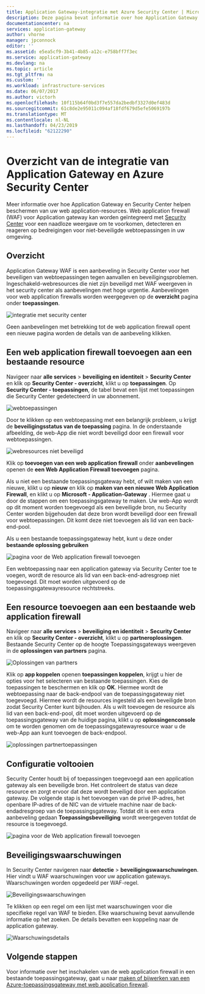 ```yaml
---
title: Application Gateway-integratie met Azure Security Center | Microsoft Docs
description: Deze pagina bevat informatie over hoe Application Gateway is geïntegreerd in Azure Security Center.
documentationcenter: na
services: application-gateway
author: vhorne
manager: jpconnock
editor: ''
ms.assetid: e5ea5cf9-3b41-4b85-a12c-e758bff7f3ec
ms.service: application-gateway
ms.devlang: na
ms.topic: article
ms.tgt_pltfrm: na
ms.custom: ''
ms.workload: infrastructure-services
ms.date: 06/07/2017
ms.author: victorh
ms.openlocfilehash: 10f115b64f0bd3f7e557da2bedbf3327d0ef483d
ms.sourcegitcommit: 61c8de2e95011c094af18fdf679d5efe5069197b
ms.translationtype: MT
ms.contentlocale: nl-NL
ms.lasthandoff: 04/23/2019
ms.locfileid: "62122290"
---
```

# <a name="overview-of-integration-between-application-gateway-and-azure-security-center"></a>Overzicht van de integratie van Application Gateway en Azure Security Center

Meer informatie over hoe Application Gateway en Security Center helpen beschermen van uw web application-resources. Web application firewall (WAF) voor Application gateway kan worden geïntegreerd met [Security Center](../security-center/security-center-intro.md) voor een naadloze weergave om te voorkomen, detecteren en reageren op bedreigingen voor niet-beveiligde webtoepassingen in uw omgeving.

## <a name="overview"></a>Overzicht

Application Gateway WAF is een aanbeveling in Security Center voor het beveiligen van webtoepassingen tegen aanvallen en beveiligingsproblemen. Ingeschakeld-webresources die niet zijn beveiligd met WAF weergeven in het security center als aanbevelingen met hoge urgentie. Aanbevelingen voor web application firewalls worden weergegeven op de **overzicht** pagina onder **toepassingen**.

![integratie met security center][1]

Geen aanbevelingen met betrekking tot de web application firewall opent een nieuwe pagina worden de details van de aanbeveling klikken.

## <a name="add-a-web-application-firewall-to-an-existing-resource"></a>Een web application firewall toevoegen aan een bestaande resource

Navigeer naar **alle services** > **beveiliging en identiteit** > **Security Center** en klik op **Security Center - overzicht**, klikt u op **toepassingen**. Op **Security Center - toepassingen**, de tabel bevat een lijst met toepassingen die Security Center gedetecteerd in uw abonnement.

![webtoepassingen][3]

Door te klikken op een webtoepassing met een belangrijk probleem, u krijgt de **beveiligingsstatus van de toepassing** pagina. In de onderstaande afbeelding, de web-App die niet wordt beveiligd door een firewall voor webtoepassingen. 

![webresources niet beveiligd][2]

Klik op **toevoegen van een web application firewall** onder **aanbevelingen** openen de **een Web Application Firewall toevoegen** pagina.

Als u niet een bestaande toepassingsgateway hebt, of wilt maken van een nieuwe, klikt u op **nieuw** en klik op **maken van een nieuwe Web Application Firewall**, en klikt u op **Microsoft - Application-Gateway** . Hiermee gaat u door de stappen om een toepassingsgateway te maken. Uw web-App wordt op dit moment worden toegevoegd als een beveiligde bron, nu Security Center worden bijgehouden dat deze bron wordt beveiligd door een firewall voor webtoepassingen. Dit komt deze niet toevoegen als lid van een back-end-pool.

Als u een bestaande toepassingsgateway hebt, kunt u deze onder **bestaande oplossing gebruiken**

![pagina voor de Web application firewall toevoegen][4]

Een webtoepassing naar een application gateway via Security Center toe te voegen, wordt de resource als lid van een back-end-adresgroep niet toegevoegd. Dit moet worden uitgevoerd op de toepassingsgatewayresource rechtstreeks.

## <a name="add-a-resource-to-an-existing-web-application-firewall"></a>Een resource toevoegen aan een bestaande web application firewall

Navigeer naar **alle services** > **beveiliging en identiteit** > **Security Center** en klik op **Security Center - overzicht**, klikt u op **partneroplossingen**. Bestaande Security Center op de hoogte Toepassingsgateways weergeven in de **oplossingen van partners** pagina.

![Oplossingen van partners][7]

Klik op **app koppelen** openen **toepassingen koppelen**, krijgt u hier de opties voor het selecteren van bestaande toepassingen. Kies de toepassingen te beschermen en klik op **OK**. Hiermee wordt de webtoepassing naar de back-endpool van de toepassingsgateway niet toegevoegd. Hiermee wordt de resources ingesteld als een beveiligde bron zodat Security Center kunt bijhouden. Als u wilt toevoegen de resource als lid van een back-end-pool, dit moet worden uitgevoerd op de toepassingsgateway van de huidige pagina, klikt u op **oplossingenconsole** om te worden genomen om de toepassingsgatewayresource waar u de web-App aan kunt toevoegen de back-endpool.

![oplossingen partnertoepassingen][6]

## <a name="finalize-configuration"></a>Configuratie voltooien

Security Center houdt bij of toepassingen toegevoegd aan een application gateway als een beveiligde bron.  Het controleert de status van deze resource en zorgt ervoor dat deze wordt beveiligd door een application gateway. De volgende stap is het toevoegen van de privé IP-adres, het openbare IP-adres of de NIC van de virtuele machine naar de back-endadresgroep van de toepassingsgateway. Totdat dit is een extra aanbeveling gedaan **Toepassingsbeveiliging** wordt weergegeven totdat de resource is toegevoegd.

![pagina voor de Web application firewall toevoegen][5]

## <a name="security-alerts"></a>Beveiligingswaarschuwingen

In Security Center navigeren naar **detectie** > **beveiligingswaarschuwingen**.  Hier vindt u WAF waarschuwingen voor uw application gateways. Waarschuwingen worden opgedeeld per WAF-regel.

![Beveiligingswaarschuwingen][8]

Te klikken op een regel om een lijst met waarschuwingen voor die specifieke regel van WAF te bieden. Elke waarschuwing bevat aanvullende informatie op het zoeken. De details bevatten een koppeling naar de application gateway.
 
![Waarschuwingsdetails][9]

## <a name="next-steps"></a>Volgende stappen

Voor informatie over het inschakelen van de web application firewall in een bestaande toepassingsgateway, gaat u naar [maken of bijwerken van een Azure-toepassingsgateway met web application firewall](application-gateway-web-application-firewall-portal.md).

[1]: ./media/application-gateway-integration-security-center/figure1.png
[2]: ./media/application-gateway-integration-security-center/figure2.png
[3]: ./media/application-gateway-integration-security-center/figure3.png
[4]: ./media/application-gateway-integration-security-center/figure4.png
[5]: ./media/application-gateway-integration-security-center/figure5.png
[6]: ./media/application-gateway-integration-security-center/figure6.png
[7]: ./media/application-gateway-integration-security-center/figure7.png
[8]: ./media/application-gateway-integration-security-center/securitycenter.png
[9]: ./media/application-gateway-integration-security-center/figure9.png